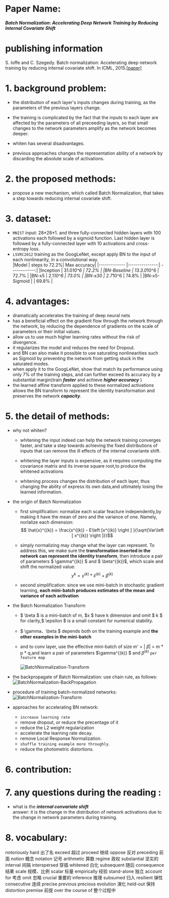 
# Paper Name:
**_Batch Normalization: Accelerating Deep Network Training by Reducing Internal Covariate Shift_**
# publishing information
S. Ioffe and C. Szegedy. Batch normalization: Accelerating deep
network training by reducing internal covariate shift. In ICML, 2015.[[paper]](https://arxiv.org/abs/1502.03167)
# 1. background problem:
  * the distribution of each layer's inputs changes during training, as the parameters of the previous layers change.
  
  * the training is complicated by the fact that the inputs to each layer are affected by the parameters of all preceeding layers, so that small changes to the network parameters amplify as the network becomes deeper.

  * whiten has several disadvantages.
  * previous approaches changes the representation ability of a network by discarding the absolute scale of activations.
  
# 2. the proposed methods:
  * propose a new mechanism, which called Batch Normalization, that takes a step towards reducing internal covariate shift. 

# 3. dataset:
  * `MNIST` input: 28\*28\*1. and three fully-connected hidden layers with 100 activations each followed by a sigmoid function. Last hidden layer is followed by a fully-connected layer with 10 activations and cross-entropy loss.
  * `LSVRC2012` training as the GoogLeNet, except apply BN to the input of each nonlinearity, in a convolutional way.<br>
    |Model          | steps to 72.2%|  Max accuracy|
    |-------------  |:--------------:| ------------:|
    |Inception      |   31.0*10^6   |  72.2%        |
    |BN-Baseline    |   13.3.0*10^6 |  72.7%        |
    |BN-x5          |   2.1*10^6    |  73.0%        |
    |BN-x30         |   2.7*10^6    |  74.8%        |
    |BN-x5-Sigmoid  |               |  69.8%        |
    
# 4. advantages:
  * dramatically accelerates the training of deep neural nets
  * has a beneficial effect on the gradient flow through the network through the network, by reducing the dependence of gradients on the scale of parameters or their initial values.
  * allow us to use much higher learning rates without the risk of divergence.
  * it regularizes the model and reduces the need for Dropout.
  * and BN can also make it possible to use saturating nonlinearities such as Sigmoid by preventing the network from getting stuck in the saturated modes.
  * when apply it to the GoogLeNet, show that match its performance using only 7% of the training steps, and can further exceed its accuracy by a substantial margin(train **_faster_** and achieve **_higher accuracy_** )
  * the learned affine transform applied to these normalized activations allows the BN transform to represent the identity transformation and preserves the network **_capacity_**.

# 5. the detail of methods:
  * why not whiten?
    * whitening the input indeed can help the network training converges faster, and take a step towards achieving the fixed distributions of inputs that can  remove the ill effects of the internal covariante shift.
    * whitening the layer inputs is expensive, as it requires computing the covariance matrix and its inverse square root,to produce the whitened activations 
    
    * whitening process changes the distribution of each layer, thus changing the ability of express its own data,and ultimately losing the learned information.

  * the origin of Batch Normalization
    * first simplification: normalize each scalar feacture independently,by making it have the mean of zero and the variance of one. Namely, norlalize each dimension:<br>
    $$ \hat{x}^{(k)} = \frac{x^{(k)} - E\left [x^{(k)}  \right ] }{\sqrt{Var\left [ x^{(k)} \right ]}}$$

    * simply normalizing may change what the layer can represent. To address this, we make sure the **transformation inserted in the network can represent the identity transform**, then introduce a pair of parameters $ \gamma^{(k)} $ and $ \beta^{(k)}$, which scale and shift the normalized value: <br>
    $$ y^{k} = \gamma^{(k)} * \hat{x}^{(k)} + \beta^{(k)} $$
    
    * second simplification: since we use mini-batch in stochastic gradient learning, **each mini-batch produces estimates of the mean and variance of each activation**
  * the Batch Normalization Transform 
    *  $ \beta $ is a mini-batch of m, $x $ have k dimension and omit $ k $ for clarity,$ \epsilon $ is a small constant for numerical stability.
    * $ \gamma、\beta $ depends both on the training example and **the other examples in the mini-batch**
    * and to conv layer, use the effective mini-batch of size m' = | $\beta$| = m * p * q,and learn a pair of parameters $\gamma^{(k)} $ and $\beta^{(k)}$ `per feature map`

        ![BatchNormalization-Transform](./images/BatchNormalization-Transform.jpg)
  * the backpropagate of Batch Normalization:
    use chain rule, as follows:<br>
        ![BatchNormalization-BackPropagation](./images/BatchNormalization-BackPropagation.jpg)
  
  * procedure of training batch-normalized networks:<br>
    ![BatchNormalization-Transform](./images/BatchNormalization-TrainingNetwork.jpg)

 
  * approaches for accelerating BN network:
    * `increase learning rate`
    * remove dropout, or reduce the precentage of it 
    * reduce the L2 weight regularization
    * accelerate the learning rate decay.
    * remove Local Response Normalization.
    * `shuffle training example more throughly`.
    * reduce the photometric distortions.


# 6. contribution:

# 7. any questions during the reading :
  * what is the **_internal convariate shift_**<br>
  answer: it is the change in the distribution of network activations due to the change in network parameters during training.

# 8. vocabulary:
notoriously hard 出了名
exceed 超过
proceed 继续
oppose 反对
preceding 前面
notion 概念
notation 记号
arithmetic 算数
regime 政权
substantial 坚实的
interval 间隔
interspersed 穿插
whitened 白化
subsequent 随后
consequence 结果
scale 规模、比例
scalar 标量
empirically 经验
stand-alone 独立
account for 考虑
omit 忽略
crucial 重要的
inference 推理
subsumed 归入
resilient 弹性
consecutive 连续
precise 
previous
precious
evolution 演化
held-out 保持
distortion
premise 前提
over the course of 整个过程中
